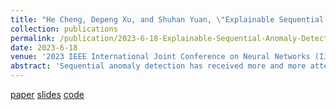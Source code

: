 ```yaml
---
title: "He Cheng, Depeng Xu, and Shuhan Yuan, \"Explainable Sequential Anomaly Detection via Prototypes\". "
collection: publications
permalink: /publication/2023-6-18-Explainable-Sequential-Anomaly-Detection-via-Prototypes
date: 2023-6-18
venue: '2023 IEEE International Joint Conference on Neural Networks (IJCNN)'
abstract: 'Sequential anomaly detection has received more and more attention because of its wide applications in various domains, such as debugging system failures via logs. Researchers have recently proposed many deep learning-based approaches for sequential anomaly detection. However, these approaches work as black-boxed models, not providing explanations for detected anomalies. On the other hand, explainability is a critical requirement to build trustworthiness in detection results. Moreover, domain experts would like to learn why a sequence is labeled as an anomaly. To overcome this challenge, in this paper, we propose a framework for Explainable Sequential Anomaly Detection (ESAD) in a semi-supervised setting. As there are various normal and abnormal behaviors in sequential data, ESAD derives multiple prototypes to describe diverse normal and abnormal sequences. Each prototype can encode one type of normal or abnormal behavior. Given a new sequence, if the sequence is similar to an abnormal prototype, the sequence will be detected as abnormal. After decoding the abnormal prototype as a prototypical sequence, domain experts can further understand the newly detected abnormal sequence by examining the prototypical sequence. We conduct experiments on one log dataset and two text datasets. Experimental results including quantitative and qualitative analysis on three datasets show the effectiveness of our model.'
---
```


[paper](http://ieeexplore.ieee.org/abstract/document/10191703)
[slides](http://academicpages.github.io/files/paper1.pdf)
[code](https://github.com/Serendipity618/ESAD)
